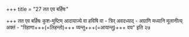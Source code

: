 +++
title = "27 तत एव बर्हिषः"

+++
तत एव बर्हिषः कुश-मुष्टिम् आदायाज्ये वा हविषि वा - त्रिर् अवदध्याद् - अग्राणि मध्यानि मूलानीत्य् अक्तं - "रिहाणा+++(=लिहन्तो)+++ व्यन्तु+++(=आयान्तु)+++ वय" इति २७